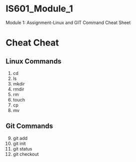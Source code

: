 # IS601_Module_1
Module 1: Assignment-Linux and GIT Command Cheat Sheet

# Cheat Cheat 
## Linux Commands
1. cd
2. ls
3. mkdir
4. rmdir
5. rm
6. touch
7. cp
8. mv

## Git Commands
9. git add
10. git init
11. git status
12. git checkout
